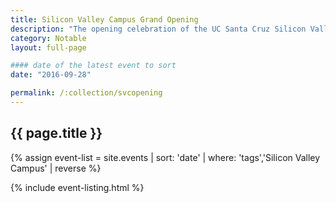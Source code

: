 ```yaml
---
title: Silicon Valley Campus Grand Opening
description: "The opening celebration of the UC Santa Cruz Silicon Valley Campus, a multidisciplinary teaching and research hub"
category: Notable
layout: full-page

#### date of the latest event to sort
date: "2016-09-28"

permalink: /:collection/svcopening
---
```

<section id="main-content">
<div class="grid-container large">
<section class="heading">
<h2 class="underline">{{ page.title }}</h2>
</section>

<div class="events-card-list fade-out-siblings">
{% assign event-list = site.events | sort: 'date' | where: 'tags','Silicon Valley Campus' | reverse %}

{% include event-listing.html %}
